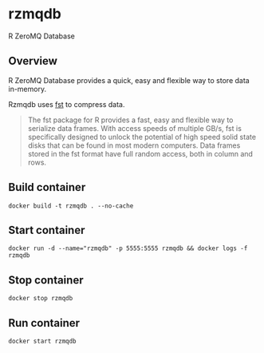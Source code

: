 # rzmqdb
R ZeroMQ Database

## Overview
R ZeroMQ Database provides a quick, easy and flexible way to store data in-memory.

Rzmqdb uses [fst](https://www.fstpackage.org/) to compress data. 
> The fst package for R provides a fast, easy and flexible way to serialize data frames. With access speeds of multiple GB/s, fst is specifically designed to unlock the potential of high speed solid state disks that can be found in most modern computers. Data frames stored in the fst format have full random access, both in column and rows.

## Build container
```
docker build -t rzmqdb . --no-cache
```

## Start container
```
docker run -d --name="rzmqdb" -p 5555:5555 rzmqdb && docker logs -f rzmqdb
```

## Stop container
```
docker stop rzmqdb
```

## Run container
```
docker start rzmqdb
```
